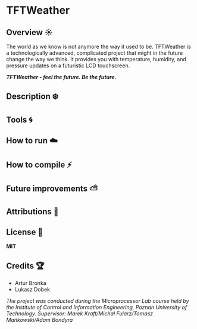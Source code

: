 # **TFTWeather**

## Overview :sunny:

The world as we know is not anymore the way it used to be. TFTWeather is a technologically advanced, complicated project that might in the future change the way we think.
It provides you with temperature, humidity, and pressure updates on a futuristic LCD touchscreen.

**_TFTWeather - feel the future. Be the future._**

## Description :snowflake:

## Tools :cyclone:

## How to run :cloud:

## How to compile :zap:

## Future improvements :partly_sunny:

## Attributions :game_die:

## License :memo:

**MIT**

## Credits :trophy: 

- Artur Bronka
- Lukasz Dobek

*The project was conducted during the Microprocessor Lab course held by the Institute of Control and Information Engineering, Poznan University of Technology.
Supervisor: Marek Kraft/Michał Fularz/Tomasz Mańkowski/Adam Bondyra*
